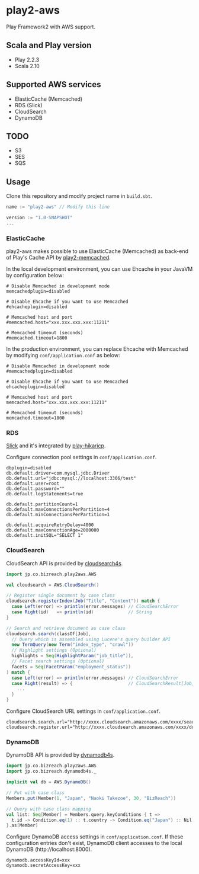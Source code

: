 play2-aws
=====================================

Play Framework2 with AWS support.

## Scala and Play version

- Play 2.2.3
- Scala 2.10

## Supported AWS services

- ElasticCache (Memcached)
- RDS (Slick)
- CloudSearch
- DynamoDB

## TODO

- S3
- SES
- SQS

## Usage

Clone this repository and modify project name in `build.sbt`.

```scala
name := "play2-aws" // Modify this line

version := "1.0-SNAPSHOT"
...
```

### ElasticCache

play2-aws makes possible to use ElasticCache (Memcached) as back-end of Play's Cache API by [play2-memcached](https://github.com/mumoshu/play2-memcached).

In the local development environment, you can use Ehcache in your JavaVM by configuration below:

```
# Disable Memcached in development mode
memcachedplugin=disabled

# Disable Ehcache if you want to use Memcached
#ehcacheplugin=disabled

# Memcached host and port
#memcached.host="xxx.xxx.xxx.xxx:11211"

# Memcached timeout (seconds)
#memcached.timeout=1800
```

In the production environment, you can replace Ehcache with Memcached by modifying `conf/application.conf` as below:

```
# Disable Memcached in development mode
#memcachedplugin=disabled

# Disable Ehcache if you want to use Memcached
ehcacheplugin=disabled

# Memcached host and port
memcached.host="xxx.xxx.xxx.xxx:11211"

# Memcached timeout (seconds)
memcached.timeout=1800
```


### RDS

[Slick](http://slick.typesafe.com/) and it's integrated by [play-hikaricp](https://github.com/edulify/play-hikaricp.edulify.com).

Configure connection pool settings in `conf/application.conf`.

```
dbplugin=disabled
db.default.driver=com.mysql.jdbc.Driver
db.default.url="jdbc:mysql://localhost:3306/test"
db.default.user=root
db.default.password=""
db.default.logStatements=true

db.default.partitionCount=1
db.default.maxConnectionsPerPartition=4
db.default.minConnectionsPerPartition=1

db.default.acquireRetryDelay=4000
db.default.maxConnectionAge=2000000
db.default.initSQL="SELECT 1"
```

### CloudSearch

CloudSearch API is provided by [cloudsearch4s](https://github.com/bizreach/cloudsearch4s).

```scala
import jp.co.bizreach.play2aws.AWS

val cloudsearch = AWS.CloudSearch()

// Register single document by case class
cloudsearch.registerIndex(Job("Title", "Content")) match {
  case Left(error) => println(error.messages) // CloudSearchError
  case Right(id)   => println(id)             // String
}

// Search and retrieve document as case class
cloudsearch.search(classOf[Job],
  // Query which is assembled using Lucene's query builder API
  new TermQuery(new Term("index_type", "crawl"))
  // Highlight settings (Optional)
  highlights = Seq(HighlightParam("job_title")),
  // Facet search settings (Optional)
  facets = Seq(FacetParam("employment_status"))
) match {
  case Left(error) => println(error.messages) // CloudSearchError
  case Right(result) => {                     // CloudSearchResult[Job]
    ...
  }
}
```

Configure CloudSearch URL settings in `conf/application.conf`.

```
cloudsearch.search.url="http://xxxx.cloudsearch.amazonaws.com/xxxx/search"
cloudsearch.register.url="http://xxxx.cloudsearch.amazonaws.com/xxxx/documents/batch"
```

### DynamoDB

DynamoDB API is provided by [dynamodb4s](https://github.com/bizreach/dynamodb4s).

```scala
import jp.co.bizreach.play2aws.AWS
import jp.co.bizreach.dynamodb4s._

implicit val db = AWS.DynamoDB()

// Put with case class
Members.put(Member(1, "Japan", "Naoki Takezoe", 30, "BizReach"))

// Query with case class mapping
val list: Seq[Member] = Members.query.keyConditions { t =>
  t.id -> Condition.eq(1) :: t.country -> Condition.eq("Japan") :: Nil
}.as[Member]
```

Configure DynamoDB access settings in `conf/application.conf`. If these configuration entries don't exist,
DynamoDB client accesses to the local DynamoDB (http://localhost:8000).

```
dynamodb.accessKeyId=xxx
dynamodb.secretAccessKey=xxx
```
